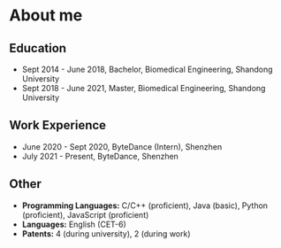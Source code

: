 # About me

## Education

- Sept 2014 - June 2018, Bachelor, Biomedical Engineering, Shandong University
- Sept 2018 - June 2021, Master, Biomedical Engineering, Shandong University

## Work Experience

- June 2020 - Sept 2020, ByteDance (Intern), Shenzhen
- July 2021 - Present, ByteDance, Shenzhen
  

## Other

- **Programming Languages:** C/C++ (proficient), Java (basic), Python (proficient), JavaScript (proficient)
- **Languages:** English (CET-6)
- **Patents:** 4 (during university), 2 (during work)